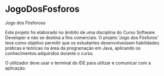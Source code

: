 # JogoDosFosforos
Jogo dos Fósfoross

Este projeto foi elaborado no âmbito de uma disciplina do Curso Software Developer e não se destina a fins
comerciais. O projeto 'Jogo dos Fósforos' teve como objetivo permitir que os estudantes desenvolvessem habilidades
práticas e teóricas na área da programação em Java, aplicando os conhecimentos adquiridos durante o curso.

O utilizador deve usar o terminal do IDE para utilizar e comunicar com a aplicação.
